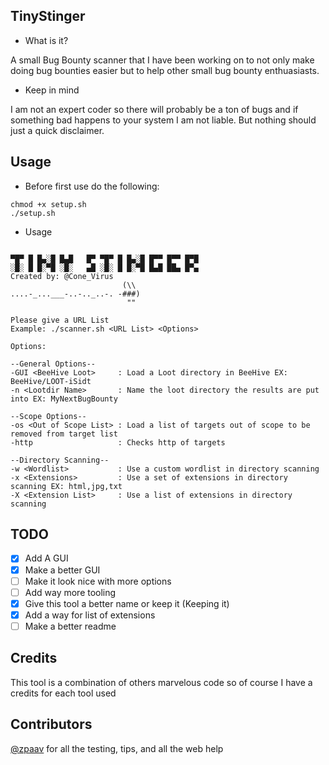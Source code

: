 ## TinyStinger
- What is it?

A small Bug Bounty scanner that I have been working on to not only make doing bug bounties easier but to help other small bug bounty enthuasiasts.
- Keep in mind

I am not an expert coder so there will probably be a ton of bugs and if something bad happens to your system I am not liable. But nothing should just a quick disclaimer.
## Usage 
- Before first use do the following:
```
chmod +x setup.sh
./setup.sh
```
- Usage
```

▀█▀ █ █▄░█ █▄█   █▀ ▀█▀ █ █▄░█ █▀▀ █▀▀ █▀█
░█░ █ █░▀█ ░█░   ▄█ ░█░ █ █░▀█ █▄█ ██▄ █▀▄
Created by: @Cone_Virus
                         (\\
....-_...___-..-.._..-. -###)
                          ""

Please give a URL List
Example: ./scanner.sh <URL List> <Options>

Options:

--General Options--
-GUI <BeeHive Loot>     : Load a Loot directory in BeeHive EX: BeeHive/LOOT-iSidt
-n <Lootdir Name>       : Name the loot directory the results are put into EX: MyNextBugBounty

--Scope Options--
-os <Out of Scope List> : Load a list of targets out of scope to be removed from target list
-http                   : Checks http of targets

--Directory Scanning--
-w <Wordlist>           : Use a custom wordlist in directory scanning
-x <Extensions>         : Use a set of extensions in directory scanning EX: html,jpg,txt
-X <Extension List>     : Use a list of extensions in directory scanning
```
## TODO
- [x] Add A GUI
- [x] Make a better GUI
- [ ] Make it look nice with more options
- [ ] Add way more tooling
- [x] Give this tool a better name or keep it (Keeping it)
- [x] Add a way for list of extensions 
- [ ] Make a better readme
## Credits
This tool is a combination of others marvelous code so of course I have a credits for each tool used
## Contributors
[@zpaav](https://github.com/zpaav) for all the testing, tips, and all the web help
